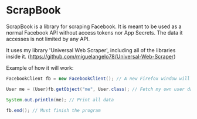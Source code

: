 # ScrapBook
ScrapBook is a library for scraping Facebook. It is meant to be used as a normal Facebook API without access tokens nor App Secrets. The data it accesses is not limited by any API.

It uses my library 'Universal Web Scraper', including all of the libraries inside it. (https://github.com/miguelangelo78/Universal-Web-Scraper)

Example of how it will work:

``` Java
FacebookClient fb = new FacebookClient(); // A new Firefox window will appear for you to login to your Facebook account

User me = (User)fb.getObject("me", User.class); // Fetch my own user data

System.out.println(me); // Print all data

fb.end(); // Must finish the program
```
